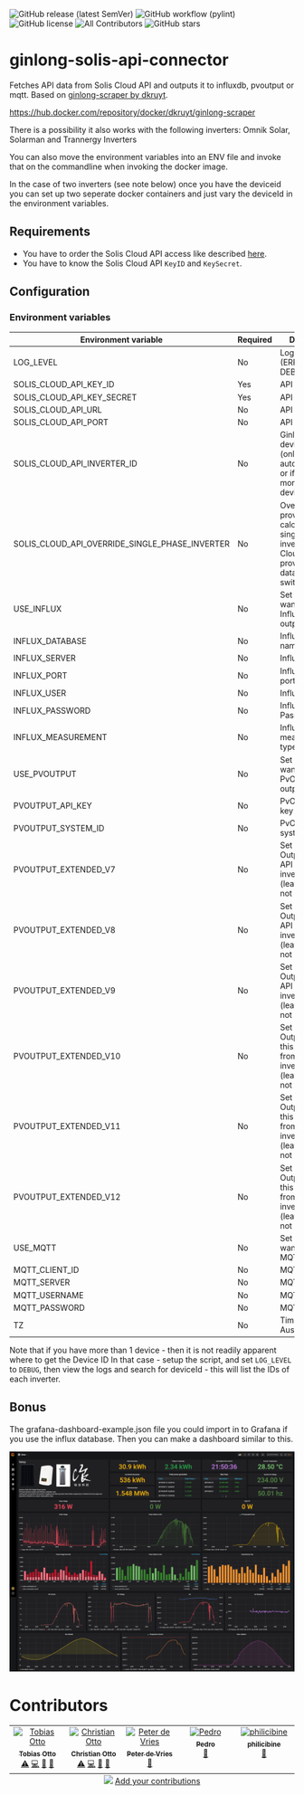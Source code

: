 ![GitHub release (latest SemVer)](https://img.shields.io/github/v/release/Gentleman1983/ginlong_solis_api_connector?sort=semver&style=plastic)
![GitHub workflow (pylint)](https://img.shields.io/github/actions/workflow/status/Gentleman1983/ginlong_solis_api_connector/pylint.yml?label=pylint&style=plastic)
![GitHub license](https://img.shields.io/github/license/Gentleman1983/ginlong_solis_api_connector?style=plastic)
![All Contributors](https://img.shields.io/github/all-contributors/Gentleman1983/ginlong_solis_api_connector?style=plastic)
![GitHub stars](https://img.shields.io/github/stars/Gentleman1983/ginlong_solis_api_connector?style=plastic)

# ginlong-solis-api-connector

Fetches API data from Solis Cloud API and outputs it to influxdb, pvoutput or mqtt. Based on [ginlong-scraper by dkruyt](https://github.com/dkruyt/ginlong-scraper).

https://hub.docker.com/repository/docker/dkruyt/ginlong-scraper

There is a possibility it also works with the following inverters: Omnik Solar, Solarman and Trannergy Inverters

You can also move the environment variables into an ENV file and invoke that on the commandline when 
invoking the docker image.

In the case of two inverters (see note below) once you have the deviceid you can set up two seperate docker containers
and just vary the deviceId in the environment variables.

## Requirements
* You have to order the Solis Cloud API access like described [here](https://solis-service.solisinverters.com/support/solutions/articles/44002212561-api-access-soliscloud).
* You have to know the Solis Cloud API `KeyID` and `KeySecret`.

## Configuration

### Environment variables

| Environment variable                           | Required | Description                                                                                                                         | Default value                |
|------------------------------------------------|----------|-------------------------------------------------------------------------------------------------------------------------------------|------------------------------|
| LOG_LEVEL                                      | No       | Logging level (ERROR, INFO, DEBUG)                                                                                                  | `INFO`                       |
| SOLIS_CLOUD_API_KEY_ID                         | Yes      | API Key ID                                                                                                                          | *empty*                      |
| SOLIS_CLOUD_API_KEY_SECRET                     | Yes      | API Key Secret                                                                                                                      | *empty*                      |
| SOLIS_CLOUD_API_URL                            | No       | API URL                                                                                                                             | `https://www.soliscloud.com` |
| SOLIS_CLOUD_API_PORT                           | No       | API Port                                                                                                                            | `13333`                      |
| SOLIS_CLOUD_API_INVERTER_ID                    | No       | Ginlong Solis device ID<br/>(only required if auto-detect fails or if you have more than one device)                                | `0` or *empty*               |
| SOLIS_CLOUD_API_OVERRIDE_SINGLE_PHASE_INVERTER | No       | Override to provide correct calculations for single phase inverters if Solis Cloud API provides wrong data. Simply switch to `true` | *empty*                      |
| USE_INFLUX                                     | No       | Set to true if you want to use InfluxDB as output                                                                                   | `false`                      |
| INFLUX_DATABASE                                | No       | InfluxDB DB name                                                                                                                    | `influxdb`                   |
| INFLUX_SERVER                                  | No       | InfluxDB server                                                                                                                     | `localhost`                  |
| INFLUX_PORT                                    | No       | InfluxDB server port                                                                                                                | `8086`                       |
| INFLUX_USER                                    | No       | InfluxDB User                                                                                                                       | *empty*                      |
| INFLUX_PASSWORD                                | No       | InfluxDB Password                                                                                                                   | *empty*                      |
| INFLUX_MEASUREMENT                             | No       | InfluxDB measurement type                                                                                                           | `PV`                         |
| USE_PVOUTPUT                                   | No       | Set to true if you want to use PvOutput as output                                                                                   | `false`                      |
| PVOUTPUT_API_KEY                               | No       | PvOutput API key                                                                                                                    | *empty*                      |
| PVOUTPUT_SYSTEM_ID                             | No       | PvOutput system ID                                                                                                                  | *empty*                      |
| PVOUTPUT_EXTENDED_V7                           | No       | Set Extendet Output v7 to this API Key from inverterDetail (leave blank if not donated)                                             | *empty*                      |
| PVOUTPUT_EXTENDED_V8                           | No       | Set Extendet Output v8 to this API Key from inverterDetail (leave blank if not donated)                                             | *empty*                      |
| PVOUTPUT_EXTENDED_V9                           | No       | Set Extendet Output v9 to this API Key from inverterDetail (leave blank if not donated)                                             | *empty*                      |
| PVOUTPUT_EXTENDED_V10                          | No       | Set Extendet Output v10 to this API Key from inverterDetail (leave blank if not donated)                                            | *empty*                      |
| PVOUTPUT_EXTENDED_V11                          | No       | Set Extendet Output v11 to this API Key from inverterDetail (leave blank if not donated)                                            | *empty*                      |
| PVOUTPUT_EXTENDED_V12                          | No       | Set Extendet Output v12 to this API Key from inverterDetail (leave blank if not donated)                                            | *empty*                      |
| USE_MQTT                                       | No       | Set to true if you want to use MQTT as output                                                                                       | `false`                      |
| MQTT_CLIENT_ID                                 | No       | MQTT client ID                                                                                                                      | `pv`                         |
| MQTT_SERVER                                    | No       | MQTT server                                                                                                                         | `localhost`                  |
| MQTT_USERNAME                                  | No       | MQTT username                                                                                                                       | *empty*                      |
| MQTT_PASSWORD                                  | No       | MQTT password                                                                                                                       | *empty*                      |
| TZ                                             | No       | TimeZone e.g Australia/Sydney                                                                                                       | *empty*                      |

Note that if you have more than 1 device - then it is not readily apparent where to get the Device ID
In that case - setup the script, and set `LOG_LEVEL` to `DEBUG`, then view the logs and search for deviceId - 
this will list the IDs of each inverter.

## Bonus

The grafana-dashboard-example.json file you could import in to Grafana if you use the influx database. Then you can make a dashboard similar to this.

![grafana](https://github.com/dkruyt/resources/raw/master/grafana-dashboard-ginlong-small.png)

# Contributors

<!-- ALL-CONTRIBUTORS-LIST:START - Do not remove or modify this section -->
<!-- prettier-ignore-start -->
<!-- markdownlint-disable -->
<table>
  <tbody>
    <tr>
      <td align="center" valign="top" width="14.28%"><a href="https://github.com/TobiO79"><img src="https://avatars.githubusercontent.com/u/30373938?v=4?s=100" width="100px;" alt="Tobias Otto"/><br /><sub><b>Tobias Otto</b></sub></a><br /><a href="https://github.com/Gentleman1983/ginlong_solis_api_connector/commits?author=TobiO79" title="Tests">⚠️</a> <a href="https://github.com/Gentleman1983/ginlong_solis_api_connector/commits?author=TobiO79" title="Code">💻</a> <a href="#maintenance-TobiO79" title="Maintenance">🚧</a> <a href="https://github.com/Gentleman1983/ginlong_solis_api_connector/pulls?q=is%3Apr+reviewed-by%3ATobiO79" title="Reviewed Pull Requests">👀</a></td>
      <td align="center" valign="top" width="14.28%"><a href="https://github.com/Gentleman1983"><img src="https://avatars.githubusercontent.com/u/1020222?v=4?s=100" width="100px;" alt="Christian Otto"/><br /><sub><b>Christian Otto</b></sub></a><br /><a href="https://github.com/Gentleman1983/ginlong_solis_api_connector/commits?author=Gentleman1983" title="Tests">⚠️</a> <a href="https://github.com/Gentleman1983/ginlong_solis_api_connector/commits?author=Gentleman1983" title="Code">💻</a> <a href="#maintenance-Gentleman1983" title="Maintenance">🚧</a> <a href="https://github.com/Gentleman1983/ginlong_solis_api_connector/pulls?q=is%3Apr+reviewed-by%3AGentleman1983" title="Reviewed Pull Requests">👀</a></td>
      <td align="center" valign="top" width="14.28%"><a href="https://github.com/petermdevries"><img src="https://avatars.githubusercontent.com/u/15040708?v=4?s=100" width="100px;" alt="Peter de Vries"/><br /><sub><b>Peter de Vries</b></sub></a><br /><a href="https://github.com/Gentleman1983/ginlong_solis_api_connector/issues?q=author%3Apetermdevries" title="Bug reports">🐛</a></td>
      <td align="center" valign="top" width="14.28%"><a href="https://github.com/Flecky13"><img src="https://avatars.githubusercontent.com/u/57505680?v=4?s=100" width="100px;" alt="Pedro"/><br /><sub><b>Pedro</b></sub></a><br /><a href="https://github.com/Gentleman1983/ginlong_solis_api_connector/issues?q=author%3AFlecky13" title="Bug reports">🐛</a></td>
      <td align="center" valign="top" width="14.28%"><a href="https://github.com/philicibine"><img src="https://avatars.githubusercontent.com/u/16887758?v=4?s=100" width="100px;" alt="philicibine"/><br /><sub><b>philicibine</b></sub></a><br /><a href="https://github.com/Gentleman1983/ginlong_solis_api_connector/issues?q=author%3Aphilicibine" title="Bug reports">🐛</a></td>
    </tr>
  </tbody>
  <tfoot>
    <tr>
      <td align="center" size="13px" colspan="7">
        <img src="https://raw.githubusercontent.com/all-contributors/all-contributors-cli/1b8533af435da9854653492b1327a23a4dbd0a10/assets/logo-small.svg">
          <a href="https://all-contributors.js.org/docs/en/bot/usage">Add your contributions</a>
        </img>
      </td>
    </tr>
  </tfoot>
</table>

<!-- markdownlint-restore -->
<!-- prettier-ignore-end -->

<!-- ALL-CONTRIBUTORS-LIST:END -->

